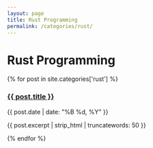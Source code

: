 ```yaml
---
layout: page
title: Rust Programming
permalink: /categories/rust/
---
```


# Rust Programming

<div class="posts">
  {% for post in site.categories['rust'] %}
    <article class="post-preview">
      <h3><a href="{{ post.url | relative_url }}">{{ post.title }}</a></h3>
      <p class="post-meta">
        <time datetime="{{ post.date | date_to_xmlschema }}">{{ post.date | date: "%B %d, %Y" }}</time>
      </p>
      <p>{{ post.excerpt | strip_html | truncatewords: 50 }}</p>
    </article>
  {% endfor %}
</div>